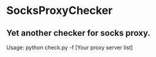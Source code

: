 # SocksProxyChecker
Yet another checker for socks proxy.
------
Usage:
python check.py -f [Your proxy server list]
